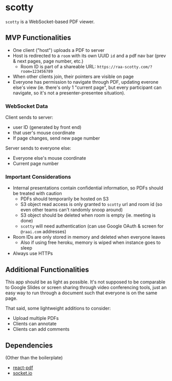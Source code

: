 # scotty

`scotty` is a WebSocket-based PDF viewer.

## MVP Functionalities

- One client ("host") uploads a PDF to server
- Host is redirected to a `room` with its own UUID `id` and a pdf nav bar (prev & next pages, page number, etc.)
  - Room ID is part of a shareable URL: `https://raa-scotty.com/?room=123456789`
- When other clients join, their pointers are visible on page
- Everyone has permission to navigate through PDF, updating everone else's view (ie. there's only 1 "current page", but every participant can navigate, so it's not a presenter-presentee situation).

### WebSocket Data

Client sends to server:

- user ID (generated by front end)
- that user's mouse coordinate
- If page changes, send new page number

Server sends to everyone else:

- Everyone else's mouse coordinate
- Current page number

### Important Considerations

- Internal presentations contain confidential information, so PDFs should be treated with caution
  - PDFs should temporarily be hosted on S3
  - S3 object read access is only granted to `scotty` url and room id (so even other teams can't randomly snoop around)
  - S3 object should be deleted when room is empty (ie. meeting is done)
  - `scotty` will need authentication (can use Google OAuth & screen for `@raai.com` addresses)
- Room IDs are only stored in memory and deleted when everyone leaves
  - Also if using free heroku, memory is wiped when instance goes to sleep
- Always use HTTPs

## Additional Functionalities

This app should be as light as possible. It's not supposed to be comparable to Google Slides or screen sharing through video conferencing tools, just an easy way to run through a document such that everyone is on the same page.

That said, some lightweight additions to consider:

- Upload multiple PDFs
- Clients can annotate
- Clients can add comments

## Dependencies

(Other than the boilerplate)

- [react-pdf](https://www.npmjs.com/package/react-pdf)
- [socket.io](https://socket.io/)

